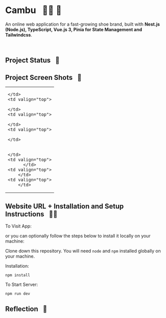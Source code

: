 # Cambu &nbsp; :teacher: :iphone:

An online web application for a fast-growing shoe brand, built with <strong>Nest.js (Node.js), TypeScript, Vue.js 3, Pinia for State Management and Tailwindcss</strong>.

<br>

## Project Status &nbsp; :red_circle:


## Project Screen Shots &nbsp; :camera_flash:

 
<table >
  <tr>
    <td valign="top">
      
    </td>
    <td valign="top">
    
    </td>
    <td valign="top">
      
    </td>
    <td valign="top">
      
    </td>
    
    
  </tr>
  <tr>
  <td valign="top">
     
    </td>
    <td valign="top">
          </td>
    <td valign="top">
        </td>
    <td valign="top">
        </td>
  </tr>
</table>


## Website URL + Installation and Setup Instructions &nbsp; :technologist:

To Visit App: 


or you can optionally follow the steps below to install it locally on your machine:

Clone down this repository. You will need `node` and `npm` installed globally on your machine.  

Installation:

`npm install`   

To Start Server:

`npm run dev`    

## Reflection &nbsp; 	:thought_balloon:


